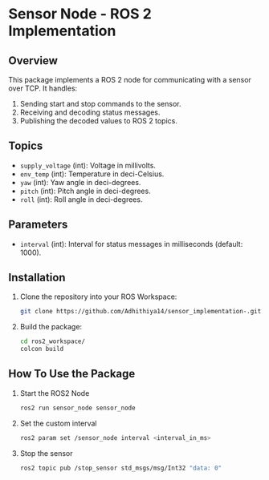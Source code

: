 # Sensor Node - ROS 2 Implementation

## Overview

This package implements a ROS 2 node for communicating with a sensor over TCP. It handles:
1. Sending start and stop commands to the sensor.
2. Receiving and decoding status messages.
3. Publishing the decoded values to ROS 2 topics.

## Topics

- `supply_voltage` (int): Voltage in millivolts.
- `env_temp` (int): Temperature in deci-Celsius.
- `yaw` (int): Yaw angle in deci-degrees.
- `pitch` (int): Pitch angle in deci-degrees.
- `roll` (int): Roll angle in deci-degrees.

## Parameters

- `interval` (int): Interval for status messages in milliseconds (default: 1000).

## Installation

1. Clone the repository into your ROS Workspace:
   ```bash
   git clone https://github.com/Adhithiya14/sensor_implementation-.git
2. Build the package:
    ```bash
   cd ros2_workspace/
   colcon build

## How To Use the Package 

1. Start the ROS2 Node
    ```bash
    ros2 run sensor_node sensor_node
2. Set the custom interval
    ```bash
    ros2 param set /sensor_node interval <interval_in_ms>
3. Stop the sensor
   ```bash
   ros2 topic pub /stop_sensor std_msgs/msg/Int32 "data: 0"

